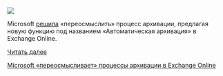 <!--2025-10-11 12:47:20-->
<div class="yb">
  <div class="rss habr"><img src="https://habrastorage.org/getpro/habr/upload_files/7cd/88d/47a/7cd88d47ae50517f76fd02e7420f1847.JPG" /><p>Microsoft <a href="https://techcommunity.microsoft.com/blog/exchange/auto-archiving-for-exchange-online/4459735" rel="noopener noreferrer nofollow">решила</a> «переосмыслить» процесс архивации, предлагая новую функцию под названием «Автоматическая архивация» в Exchange Online.</p> <a href="https://habr.com/ru/articles/955590/#habracut">Читать далее</a> <p class="titl"><a href="https://habr.com/ru/news/955590/?utm_source=habrahabr&utm_medium=rss&utm_campaign=955590">Microsoft «переосмысливает» процессы архивации в Exchange Online</a></p></div>
</div>
